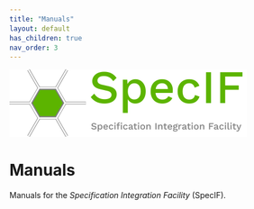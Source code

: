 ```yaml
---
title: "Manuals"
layout: default
has_children: true
nav_order: 3
---
```


![SpecIF logo](../assets/logos/SpecIF-Logo-120.png)

# Manuals

Manuals for the *Specification Integration Facility* (SpecIF). 

